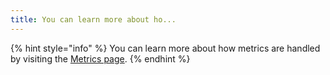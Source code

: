 ```yaml
---
title: You can learn more about ho...
---
```


{% hint style="info" %}
You can learn more about how metrics are handled by visiting the [Metrics page](../../product-documentation/metrics.md).&#x20;
{% endhint %}

